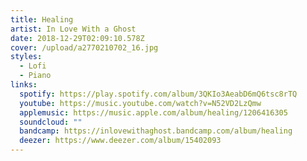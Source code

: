 ```yaml
---
title: Healing
artist: In Love With a Ghost
date: 2018-12-29T02:09:10.578Z
cover: /upload/a2770210702_16.jpg
styles:
  - Lofi
  - Piano
links:
  spotify: https://play.spotify.com/album/3QKIo3AeabD6mQ6tsc8rTQ
  youtube: https://music.youtube.com/watch?v=N52VD2LzQmw
  applemusic: https://music.apple.com/album/healing/1206416305
  soundcloud: ""
  bandcamp: https://inlovewithaghost.bandcamp.com/album/healing
  deezer: https://www.deezer.com/album/15402093
---
```

